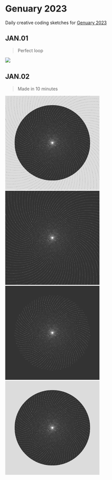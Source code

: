 # Genuary 2023

Daily creative coding sketches for [Genuary 2023](https://genuary.art/)

## JAN.01

> Perfect loop

<img src="./output/JAN01b.gif" width="300"/> 

## JAN.02

> Made in 10 minutes

<img src="./output/JAN02_1.png" width="300"/> <img src="./output/JAN02_2.png" width="300"/> <img src="./output/JAN02_3.png" width="300"/> <img src="./output/JAN02_4.png" width="300"/> 
